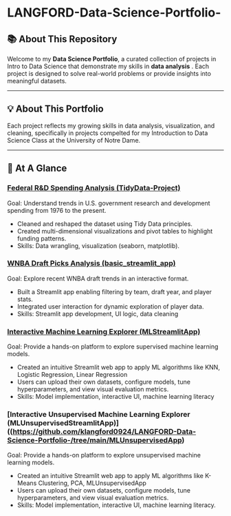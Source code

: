 # LANGFORD-Data-Science-Portfolio-

## 📚 About This Repository
Welcome to my **Data Science Portfolio**, a curated collection of projects in Intro to Data Science that demonstrate my skills in **data analysis** . Each project is designed to solve real-world problems or provide insights into meaningful datasets.

---

## 💡 **About This Portfolio**  
Each project reflects my growing skills in data analysis, visualization, and cleaning, specifically in projects compelted for my Introduction to Data Science Class at the University of Notre Dame.

---

## 📂 **At A Glance**  

###  [Federal R&D Spending Analysis (TidyData-Project)](https://github.com/klangford0924/LANGFORD-Data-Science-Portfolio-/tree/main/TidyData-Project) 
Goal: Understand trends in U.S. government research and development spending from 1976 to the present.
- Cleaned and reshaped the dataset using Tidy Data principles.
- Created multi-dimensional visualizations and pivot tables to highlight funding patterns.
- Skills: Data wrangling, visualization (seaborn, matplotlib).

### **[WNBA Draft Picks Analysis (basic_streamlit_app)](https://github.com/klangford0924/LANGFORD-Data-Science-Portfolio-/tree/main/basic_streamlit_app)**  
Goal: Explore recent WNBA draft trends in an interactive format.
- Built a Streamlit app enabling filtering by team, draft year, and player stats.
- Integrated user interaction for dynamic exploration of player data.
- Skills: Streamlit app development, UI logic, data cleaning

### **[Interactive Machine Learning Explorer (MLStreamlitApp)](https://langford-datascience-machinelearningproject.streamlit.app/)**  
Goal: Provide a hands-on platform to explore supervised machine learning models.
- Created an intuitive Streamlit web app to apply ML algorithms like KNN, Logistic Regression, Linear Regression
- Users can upload their own datasets, configure models, tune hyperparameters, and view visual evaluation metrics.
- Skills: Model implementation, interactive UI,  machine learning literacy


### **[Interactive Unsupervised Machine Learning Explorer (MLUnsupervisedStreamlitApp)]((https://github.com/klangford0924/LANGFORD-Data-Science-Portfolio-/tree/main/MLUnsupervisedApp)**  
Goal: Provide a hands-on platform to explore unsupervised machine learning models.
- Created an intuitive Streamlit web app to apply ML algorithms like K-Means Clustering, PCA, MLUnsupervisedApp
- Users can upload their own datasets, configure models, tune hyperparameters, and view visual evaluation metrics.
- Skills: Model implementation, interactive UI, machine learning literacy.

